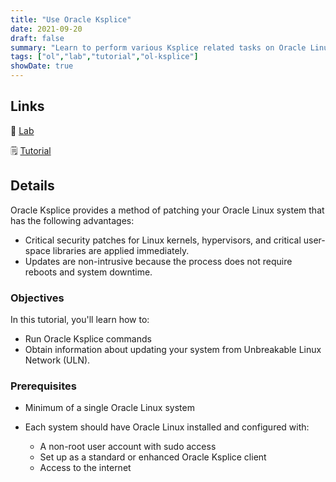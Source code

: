 ```yaml
---
title: "Use Oracle Ksplice"
date: 2021-09-20
draft: false
summary: "Learn to perform various Ksplice related tasks on Oracle Linux."
tags: ["ol","lab","tutorial","ol-ksplice"]
showDate: true
---
```


## Links

:crescent_moon: [Lab](https://luna.oracle.com/lab/7bf9e1e8-691e-42d4-823d-6a0fad49791c)

:spiral_notepad: [Tutorial](https://docs.oracle.com/en/learn/ol-ksplice)

## Details

Oracle Ksplice provides a method of patching your Oracle Linux system that has the following advantages:

  - Critical security patches for Linux kernels, hypervisors, and critical user-space libraries are applied immediately.
  - Updates are non-intrusive because the process does not require reboots and system downtime.

### Objectives

In this tutorial, you'll learn how to:

   - Run Oracle Ksplice commands
   - Obtain information about updating your system from Unbreakable Linux Network (ULN).

### Prerequisites

- Minimum of a single Oracle Linux system

- Each system should have Oracle Linux installed and configured with:
    - A non-root user account with sudo access
    - Set up as a standard or enhanced Oracle Ksplice client
    - Access to the internet
